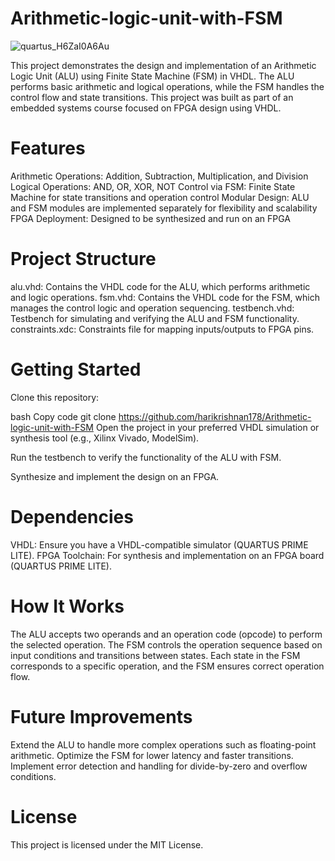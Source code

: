 # Arithmetic-logic-unit-with-FSM
![quartus_H6ZaI0A6Au](https://github.com/user-attachments/assets/c5bb9ed7-f6af-48d6-93f6-2cae8f73d1d1)

This project demonstrates the design and implementation of an Arithmetic Logic Unit (ALU) using Finite State Machine (FSM) in VHDL. The ALU performs basic arithmetic and logical operations, while the FSM handles the control flow and state transitions. This project was built as part of an embedded systems course focused on FPGA design using VHDL.
# Features
Arithmetic Operations: Addition, Subtraction, Multiplication, and Division
Logical Operations: AND, OR, XOR, NOT
Control via FSM: Finite State Machine for state transitions and operation control
Modular Design: ALU and FSM modules are implemented separately for flexibility and scalability
FPGA Deployment: Designed to be synthesized and run on an FPGA
# Project Structure
alu.vhd: Contains the VHDL code for the ALU, which performs arithmetic and logic operations.
fsm.vhd: Contains the VHDL code for the FSM, which manages the control logic and operation sequencing.
testbench.vhd: Testbench for simulating and verifying the ALU and FSM functionality.
constraints.xdc: Constraints file for mapping inputs/outputs to FPGA pins.
# Getting Started
Clone this repository:

bash
Copy code
git clone https://github.com/harikrishnan178/Arithmetic-logic-unit-with-FSM
Open the project in your preferred VHDL simulation or synthesis tool (e.g., Xilinx Vivado, ModelSim).

Run the testbench to verify the functionality of the ALU with FSM.

Synthesize and implement the design on an FPGA.

# Dependencies
VHDL: Ensure you have a VHDL-compatible simulator (QUARTUS PRIME LITE).
FPGA Toolchain: For synthesis and implementation on an FPGA board (QUARTUS PRIME LITE).
# How It Works
The ALU accepts two operands and an operation code (opcode) to perform the selected operation.
The FSM controls the operation sequence based on input conditions and transitions between states.
Each state in the FSM corresponds to a specific operation, and the FSM ensures correct operation flow.
# Future Improvements
Extend the ALU to handle more complex operations such as floating-point arithmetic.
Optimize the FSM for lower latency and faster transitions.
Implement error detection and handling for divide-by-zero and overflow conditions.
# License
This project is licensed under the MIT License.

